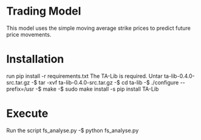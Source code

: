 # Trading Model
This model uses the simple moving average strike prices to predict future price movements.
# Installation
run pip install -r requirements.txt
The TA-Lib is required. Untar ta-lib-0.4.0-src.tar.gz
-$ tar -xvf ta-lib-0.4.0-src.tar.gz
-$ cd ta-lib
-$ ./configure --prefix=/usr
-$ make
-$ sudo make install
-s pip install TA-Lib

# Execute
Run the script fs_analyse.py
-$ python fs_analyse.py
